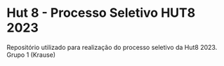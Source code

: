 # Hut 8 - Processo Seletivo HUT8 2023

Repositório utilizado para realização do processo seletivo da Hut8 2023. Grupo 1 (Krause)
